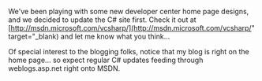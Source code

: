 We've been playing with some new developer center home page designs, and we decided to update the C# site first. Check it out at [http://msdn.microsoft.com/vcsharp/](http://msdn.microsoft.com/vcsharp/" target="_blank) and let me know what you think...

Of special interest to the blogging folks, notice that my blog is right on the home page... so expect regular C# updates feeding through weblogs.asp.net right onto MSDN.